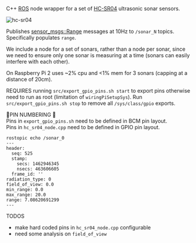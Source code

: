 C++ [ROS](http://www.ros.org/) node wrapper for a set of [HC-SR04](http://www.micropik.com/PDF/HCSR04.pdf) ultrasonic sonar sensors.

![hc-sr04](hc_sr04.jpg)

Publishes [sensor_msgs::Range](http://docs.ros.org/jade/api/sensor_msgs/html/msg/Range.html) messages at 10Hz to `/sonar_N` topics. Specifically populates `range`.

We include a node for a set of sonars, rather than a node per sonar, since we need to ensure only one sonar is measuring at a time (sonars can easily interfere with each other).

On Raspberry Pi 2 uses ~2% cpu and <1% mem for 3 sonars (capping at a distance of 20cm).

REQUIRES running `src/export_gpio_pins.sh start` to export pins otherwise need to run as root (limitation of `wiringPiSetupSys`). Run `src/export_gpio_pins.sh stop` to remove all `/sys/class/gpio` exports.

🚨PIN NUMBERING 🚨  
Pins in `export_gpio_pins.sh` need to be defined in BCM pin layout.  
Pins in `hc_sr04_node.cpp` need to be defined in GPIO pin layout.

```
rostopic echo /sonar_0
---
header:
  seq: 525
  stamp:
    secs: 1462946345
    nsecs: 463606605
  frame_id: ''
radiation_type: 0
field_of_view: 0.0
min_range: 0.0
max_range: 20.0
range: 7.08620691299
---
```

TODOS
* make hard coded pins in `hc_sr04_node.cpp` configurable
* need some analysis on `field_of_view`